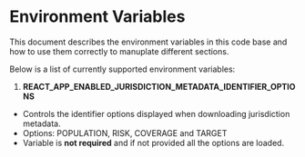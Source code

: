 # Environment Variables

This document describes the environment variables in this code base and how to use them correctly to manuplate different sections.

Below is a list of currently supported environment variables:

1. **REACT_APP_ENABLED_JURISDICTION_METADATA_IDENTIFIER_OPTIONS**

- Controls the identifier options displayed when downloading jurisdiction metadata.
- Options: POPULATION, RISK, COVERAGE and TARGET
- Variable is **not required** and if not provided all the options are loaded.
